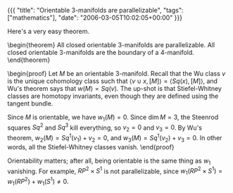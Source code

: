 {{{
  "title": "Orientable 3-manifolds are parallelizable",
  "tags": ["mathematics"],
  "date": "2006-03-05T10:02:05+00:00"
}}}

  Here's a very easy theorem.

\begin{theorem}
All closed orientable 3-manifolds are parallelizable.  All closed orientable 3-manifolds are the boundary of a 4-manifold.
\end{theorem}

\begin{proof}
Let $M$ be an orientable $3$-manifold.  Recall that the Wu class $v$ is the unique cohomology class such that $\langle v \cup x, [M] \rangle = \langle Sq(x), [M] \rangle$, and Wu's theorem says that $w(M) = Sq(v)$.  The up-shot is that Stiefel-Whitney classes are homotopy invariants, even though they are defined using the tangent bundle.

Since $M$ is orientable, we have $w_1(M) = 0$.   Since $\dim M = 3$, the Steenrod squares $Sq^2$ and $Sq^3$ kill everything, so $v_2 = 0$ and $v_3 = 0$.  By Wu's theorem, $w_2(M) = Sq^1(v_1) + v_2 = 0$, and $w_3(M) = Sq^1(v_2) + v_3 = 0$.  In other words, all the Stiefel-Whitney classes vanish.
\end{proof}

Orientability matters; after all, being orientable is the same thing as $w_1$ vanishing.  For example, $RP^2 \times S^1$ is not parallelizable, since $w_1(RP^2 \times S^1) = w_1(RP^2) + w_1(S^1) \neq 0$.

